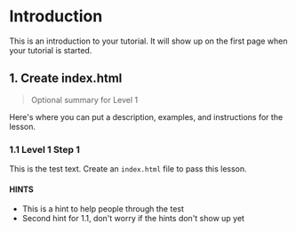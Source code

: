 # Introduction

This is an introduction to your tutorial. It will show up on the first page when your tutorial is started.

## 1. Create index.html

> Optional summary for Level 1

Here's where you can put a description, examples, and instructions for the lesson.

### 1.1 Level 1 Step 1

This is the test text. Create an `index.html` file to pass this lesson.

#### HINTS

- This is a hint to help people through the test
- Second hint for 1.1, don't worry if the hints don't show up yet